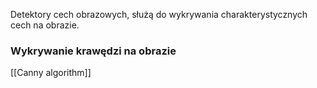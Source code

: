 Detektory cech obrazowych, służą do wykrywania charakterystycznych cech na obrazie.

### Wykrywanie krawędzi na obrazie
[[Canny algorithm]]
